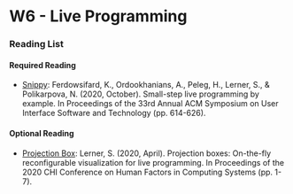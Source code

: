 # W6 - Live Programming

### Reading List

#### Required Reading

* [Snippy](https://snippy.goto.ucsd.edu/editor): Ferdowsifard, K., Ordookhanians, A., Peleg, H., Lerner, S., & Polikarpova, N. (2020, October). Small-step live programming by example. In Proceedings of the 33rd Annual ACM Symposium on User Interface Software and Technology (pp. 614-626).

#### Optional Reading

* [Projection Box](https://cseweb.ucsd.edu/\~lerner/papers/projection-boxes-chi2020.pdf): Lerner, S. (2020, April). Projection boxes: On-the-fly reconfigurable visualization for live programming. In Proceedings of the 2020 CHI Conference on Human Factors in Computing Systems (pp. 1-7).
